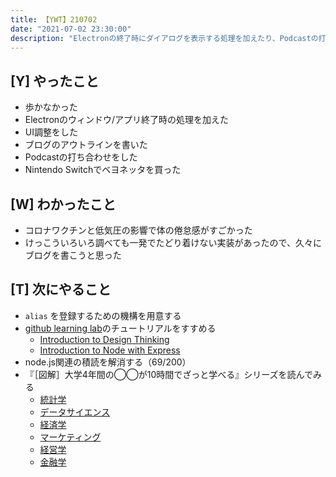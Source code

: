 ```yaml
---
title: 【YWT】210702
date: "2021-07-02 23:30:00"
description: "Electronの終了時にダイアログを表示する処理を加えたり、Podcastの打ち合わせをしたりした"
---
```


## [Y] やったこと

- 歩かなかった
- Electronのウィンドウ/アプリ終了時の処理を加えた
- UI調整をした
- ブログのアウトラインを書いた
- Podcastの打ち合わせをした
- Nintendo Switchでベヨネッタを買った

## [W] わかったこと

- コロナワクチンと低気圧の影響で体の倦怠感がすごかった
- けっこういろいろ調べても一発でたどり着けない実装があったので、久々にブログを書こうと思った

## [T] 次にやること

- `alias` を登録するための機構を用意する
- [github learning lab](https://lab.github.com/githubtraining)のチュートリアルをすすめる
  - [Introduction to Design Thinking](https://lab.github.com/githubtraining/introduction-to-design-thinking)
  - [Introduction to Node with Express](https://lab.github.com/everydeveloper/introduction-to-node-with-express)
- node.js関連の積読を解消する（69/200）
- 『［図解］大学4年間の◯◯が10時間でざっと学べる』シリーズを読んでみる
  - [統計学](https://www.amazon.co.jp/dp/B07PXB4NN9)
  - [データサイエンス](https://www.amazon.co.jp/dp/B07XNW3TQM)
  - [経済学](https://www.amazon.co.jp/dp/B01KNLFHH6)
  - [マーケティング](https://www.amazon.co.jp/dp/B07BNC2SV3)
  - [経営学](https://www.amazon.co.jp/dp/B071SKDF3L)
  - [金融学](https://www.amazon.co.jp/dp/B07BB6Z7FW)

<!-- https://twitter.com/camomile_cafe/status/1410975645786525700?s=20 -->
